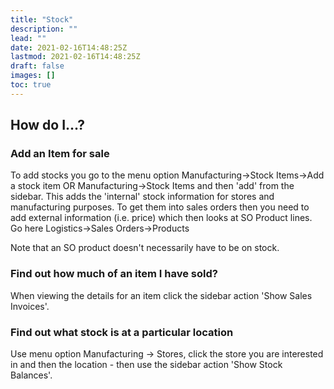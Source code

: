 ```yaml
---
title: "Stock"
description: ""
lead: ""
date: 2021-02-16T14:48:25Z
lastmod: 2021-02-16T14:48:25Z
draft: false
images: []
toc: true
---
```


## How do I...?

### Add an Item for sale

To add stocks you go to the menu option Manufacturing->Stock Items->Add a stock item OR Manufacturing->Stock Items and then 'add' from the sidebar. This adds the 'internal' stock information for stores and manufacturing purposes. To get them into sales orders then you need to add external information (i.e. price) which then looks at SO Product lines. Go here Logistics->Sales Orders->Products

Note that an SO product doesn't necessarily have to be on stock.

### Find out how much of an item I have sold?

When viewing the details for an item click the sidebar action 'Show Sales Invoices'.

### Find out what stock is at a particular location

Use menu option Manufacturing -> Stores, click the store you are interested in and then the location - then use the sidebar action 'Show Stock Balances'.
